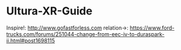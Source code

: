 # Ultura-XR-Guide
Inspire!: http://www.gofastforless.com  relation->: https://www.ford-trucks.com/forums/251044-change-from-eec-iv-to-duraspark-ii.html#post1698115 
